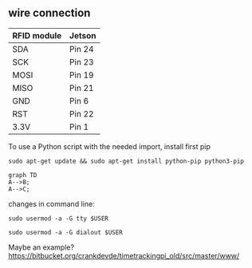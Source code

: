 ## wire connection

RFID module | Jetson
------------|-------
SDA         | Pin 24
SCK         | Pin 23
MOSI        | Pin 19
MISO        | Pin 21
GND         | Pin  6
RST         | Pin 22
3.3V        | Pin  1

To use a Python script with the needed import, install first pip

```
sudo apt-get update && sudo apt-get install python-pip python3-pip
```

```mermaid
graph TD
A-->B;
A-->C;
```

changes in command line:

```
sudo usermod -a -G tty $USER
```
```
sudo usermod -a -G dialout $USER
```
Maybe an example?
https://bitbucket.org/crankdevde/timetrackingpi_old/src/master/www/

